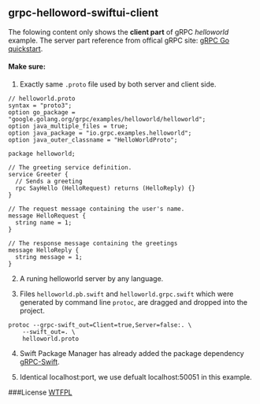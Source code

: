 ## grpc-helloword-swiftui-client


The folowing content only shows the **client part** of gRPC *helloworld* example.
The server part reference from offical gRPC site: [gRPC Go quickstart](https://grpc.io/docs/languages/go/quickstart/).

#### Make sure:
1. Exactly same `.proto` file used by both server and client side.

```
// helloworld.proto
syntax = "proto3";
option go_package = "google.golang.org/grpc/examples/helloworld/helloworld";
option java_multiple_files = true;
option java_package = "io.grpc.examples.helloworld";
option java_outer_classname = "HelloWorldProto";

package helloworld;

// The greeting service definition.
service Greeter {
  // Sends a greeting
  rpc SayHello (HelloRequest) returns (HelloReply) {}
}

// The request message containing the user's name.
message HelloRequest {
  string name = 1;
}

// The response message containing the greetings
message HelloReply {
  string message = 1;
}
```

2. A runing helloworld server by any language.

3. Files `helloworld.pb.swift` and `helloworld.grpc.swift` which were generated by command line `protoc`, are dragged and dropped into the project.

```
protoc --grpc-swift_out=Client=true,Server=false:. \
    --swift_out=. \
    helloworld.proto
```

4. Swift Package Manager has already added the package dependency [gRPC-Swift](https://github.com/grpc/grpc-swift).

5. Identical localhost:port, we use defualt localhost:50051 in this example.

###License
[WTFPL](https://github.com/itsjohnye/grpc-helloword-swiftui-client/blob/main/LICENSE)
